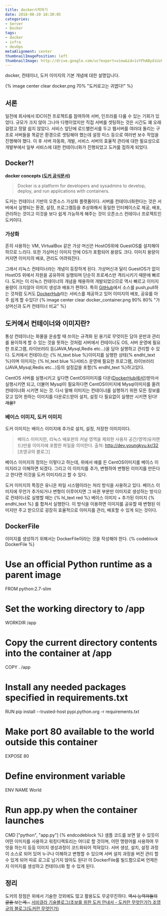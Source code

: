 ```yaml
---
title: docker시작하기
date: 2018-08-20 18:30:05
categories:
- Server
- Docker
tags:
- docker
- infra
- devOps
metaAlignment: center
thumbnailImagePosition: left
thumbnailImage: http://drive.google.com/uc?export=view&id=1vYFhABydiUz68_awyIMluz3QBcHLowlj
---
```

docker, 컨테이너, 도커 이미지의 기본 개념에 대한 설명입니다.
<!--more-->
<!-- docker image -->
{% image center clear docker.png 70% "도커로고는 귀엽다!" %}
<!-- toc -->
## 서론
일전에 회사에서 IDC이전 프로젝트를 참여하여 서버, 인프라를 다룰 수 있는 기회가 있었다.
규모가 크지 않아 그나마 다행이었지만 직접 서버를 셋팅하는 것은 시간도 꽤 오래 걸렸고 정말 쉽지 않았다.
서비스 앞단에 로드밸런서를 두고 웹서버를 여러대 돌리는 구조로 서버들을 똑같은 환경으로 셋팅해야 했는데 설정 미스 등으로 여러번 보수 작업을 진행해야 했다.
이 후 서버 자동화, 개발, 서비스 서버의 효율적 관리에 대한 필요성으로 개발부에서 일부 서비스에 대한 컨테이너화가 진행되었고 도커를 접하게 되었다.

## Docker?!
**docker concepts [(도커 공식문서)](https://docs.docker.com/get-started/)**
> Docker is a platform for developers and sysadmins to develop, deploy, and run applications with containers.

도커는 컨테이너 기반의 오픈소스 가상화 플랫폼이다.
서버를 컨테이너화한다는 것은 서버에서 실행되는 환경, 설정, 프로그램등을 추상화해서 동일한 인터페이스로 제공, 배포, 관리하는 것이고 
이것을 보다 쉽게 가능하게 해주는 것이 오픈소스 컨테이너 프로젝트인 도커이다.

### 가상화
흔히 사용하는 VM, VirtualBox 같은 가상 머신은 HostOS위에 GuestOS를 설치해야 하므로 느리다.
또한 가상머신 이미지 안에 OS가 포함되어 용량도 크다. 이미지 용량이 커지면 이미지의 배포, 관리도 어려워진다.

그래서 리눅스 컨테이너라는 개념이 등장하게 된다.
가상머신과 달리 GuestOS가 없이 HostOS 위에서 자원을 공유하여 실행되며 단순히 프로세스만 격리시키기 때문에 빠르다.
도커는 이 리눅스 컨테이너의 개념을 채용하여 개발되었으므로 역시 빠르고 이미지 용량이 크지않아 이미지 생성과 배포가 편하다.
특히 [GitHub](https://github.com/)에서 소스를 push,pull하는 것처럼 도커도 [DockerHub](https://hub.docker.com/)라는 서비스를 제공하고 있어 이미지의 배포, 공유를 아주 쉽게 할 수있다!
{% image center clear docker_container.png 90% 80% "가상머신과 도커 컨테이너 비교" %}

## 도커에서 컨테이너와 이미지란?
통상 컨테이너는 화물을 운송할 때 쓰이는 규격화 된 용기로 무엇이든 담아 운반과 관리를 용이하게 할 수 있는 것을 뜻하는 것처럼 서버에서 컨테이너도 OS, 서버 운영에 필요한 프로그램, 라이브러리 등(JAVA,Mysql,Redis etc...)을 담아 실행하고 관리할 수 있다. 
도커에서 컨테이너는 {% hl_text blue %}이미지를 실행한 상태{% endhl_text %}이며
이미지는 {% hl_text blue %}서비스 운영에 필요한 프로그램, 라이브러리(JAVA,Mysql,Redis etc...)등의 설정값을 포함{% endhl_text %}하고있다.

CentOS 서버를 실행시키고 싶다면 CentOS이미지를 다운([DockerHub에서!](https://hub.docker.com/))받아서 실행시키면 되고, 더불어 Mysql이 필요하다면 CentOS이미지에 Mysql이미지를 올려 컨테이너화 시키면 되는 것.
다시 말해 이미지는 컨테이너를 실행하기 위한 모든 정보를 갖고 있어 원하는 이미지를 다운로드받아 설치, 설정 다 필요없이 실행만 시키면 된다! ~~개꿀?~~

### 베이스 이미지, 도커 이미지
도커 이미지는 베이스 이미지에 추가로 설치, 설정, 저장한 이미지이다.
>베이스 이미지란, 리눅스 배포판의 커널 영역을 제외한 사용자 공간/영역(유저랜드)만을 이미지에 포함한 파일을 의미한다.
 출처: http://dev.youngkyu.kr/32 [조영규의 블로그]

베이스 이미지의 정의는 이렇다고 하는데, 위에서 예를 든 CentOS이미지를 베이스 이미지라고 이해하면 되겠다.
그리고 이 이미지를 추가, 변형하여 변형된 이미지를 만든다고 한다면 이것을 도커 이미지라고 할 수 있다. 

도커 이미지의 특징은 유니온 파일 시스템이라는 처리 방식을 사용하고 있다.
베이스 이미지에 무언가 추가되거나 변형이 이루어지면 그 바뀐 부분만 이미지로 생성하는 방식으로 컨테이너로 실행할 때는 {% hl_text red %} 베이스 이미지 + 추가된 이미지 {% endhl_text %} 를 합쳐서 실행한다.
이 방식을 이용하면 이미지를 공유할 때 변형된 이미지만 주고 받으므로 굉장히 효율적으로 이미지를 관리, 배포할 수 있게 되는 것이다.

## DockerFile
이미지를 생성하기 위해서는 DockerFile이라는 것을 작성해야 한다.
{% codeblock DockerFile %}
# Use an official Python runtime as a parent image
FROM python:2.7-slim

# Set the working directory to /app
WORKDIR /app

# Copy the current directory contents into the container at /app
COPY . /app

# Install any needed packages specified in requirements.txt
RUN pip install --trusted-host pypi.python.org -r requirements.txt

# Make port 80 available to the world outside this container
EXPOSE 80

# Define environment variable
ENV NAME World

# Run app.py when the container launches
CMD ["python", "app.py"]
{% endcodeblock %}
샘플 코드를 보면 알 수 있듯이 어떤 이미지를 사용하고 워킹디렉토리는 어디로 할 것이며, 어떤 명령어를 사용하여 무엇을 하는지 등등 이미지 생성과정이 코드화되어 적혀있다. 
서버 생성, 설치, 설정 과정이 소스로 되어 있어 누구나 이해하고 변형할 수 있으며 서버 설치 과정을 버전 관리 할 수 있게 되어 따로 로그로 남기지 않아도 된다!
이 DockerFile를 빌드함으로써 언제든지 이미지를 생성하고 컨테이너화 할 수 있게 된다.

## 정리
도커의 장점은 위에서 기술한 것외에도 많고 활용도도 무궁무진하다.
~~역시 능력자들의 글을 보는게...~~
[서비큐라 기술블로그(초보를 위한 도커 안내서 - 도커란 무엇인가?) ](https://subicura.com/2017/01/19/docker-guide-for-beginners-1.html)
[조영규의 블로그(도커란 무엇인가)](http://dev.youngkyu.kr/32)






 
